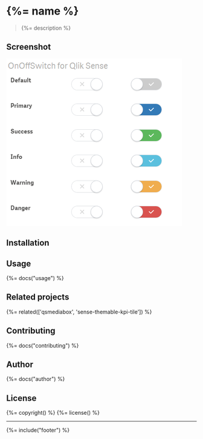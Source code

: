 # {%= name %}

> {%= description %}

<!-- toc -->

## Screenshot

![](docs/images/qsOnOffSwitch_for_Qlik_Sense.png)

## Installation

## Usage
{%= docs("usage") %}


## Related projects
{%= related(['qsmediabox', 'sense-themable-kpi-tile']) %}  

## Contributing
{%= docs("contributing") %}

## Author
{%= docs("author") %}

## License
{%= copyright() %}
{%= license() %}

***

{%= include("footer") %}

